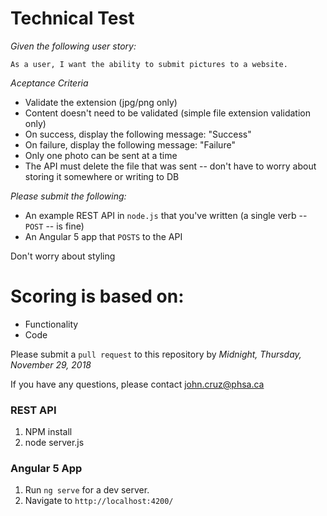 # Technical Test

*Given the following user story:*
```
As a user, I want the ability to submit pictures to a website.
```

*Aceptance Criteria*
- Validate the extension (jpg/png only)
- Content doesn't need to be validated (simple file extension validation only)
- On success, display the following message: "Success"
- On failure, display the following message: "Failure"
- Only one photo can be sent at a time
- The API must delete the file that was sent -- don't have to worry about storing it somewhere or writing to DB

*Please submit the following:*
- An example REST API in `node.js` that you've written (a single verb -- `POST` -- is fine)
- An Angular 5 app that `POSTS` to the API 

Don't worry about styling

# Scoring is based on:
- Functionality
- Code

Please submit a `pull request` to this repository by *Midnight, Thursday, November 29, 2018*

If you have any questions, please contact john.cruz@phsa.ca

### REST API
1. NPM install
2. node server.js

### Angular 5 App
1. Run `ng serve` for a dev server. 
2. Navigate to `http://localhost:4200/`